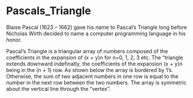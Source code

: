 # Pascals_Triangle

Blaise Pascal (1623 – 1662) gave his name to Pascal’s Triangle long before Nicholas Wirth decided to name a computer programming language in his honor. 

Pascal’s Triangle is a triangular array of numbers composed of the coefficients in the expansion of (x + y)n for n=0, 1, 2, 3 etc.  The “triangle extends downward indefinatly,
the coefficients of the expansion (x + y)n being in the (n + 1) row.  As shown below the array is bordered by 1’s.  Otherwise, the sum of two adjacent numbers in one row 
is equal to the number in the next row between the two numbers.  The array is symmetric about the vertical line through the “vertex”.
